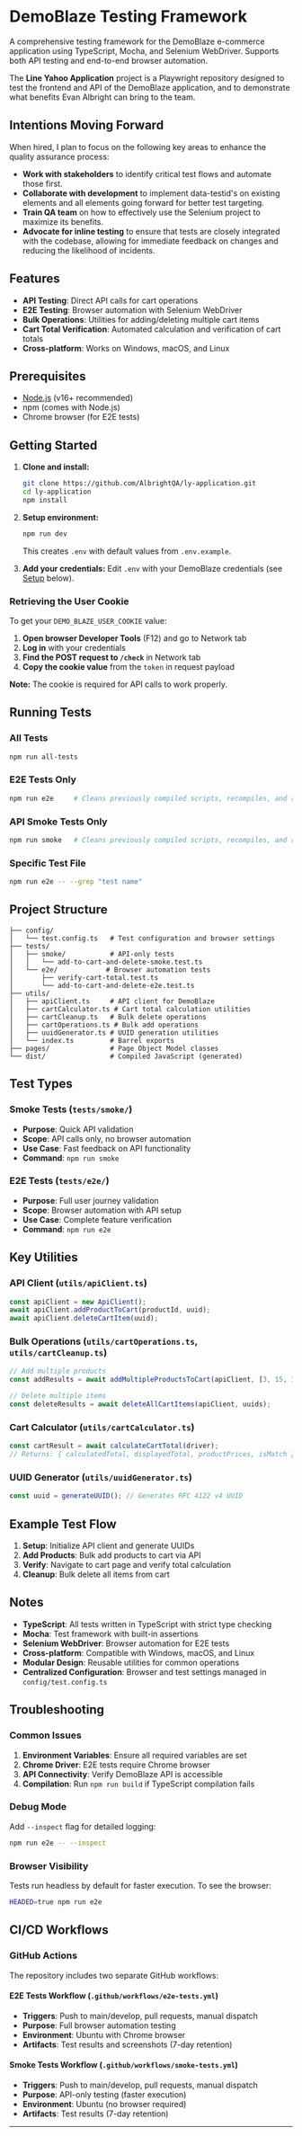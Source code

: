 # DemoBlaze Testing Framework

A comprehensive testing framework for the DemoBlaze e-commerce application using TypeScript, Mocha, and Selenium WebDriver. Supports both API testing and end-to-end browser automation.

The **Line Yahoo Application** project is a Playwright repository designed to test the frontend and API of the DemoBlaze application, and to demonstrate what benefits Evan Albright can bring to the team.

## Intentions Moving Forward

When hired, I plan to focus on the following key areas to enhance the quality assurance process:

- **Work with stakeholders** to identify critical test flows and automate those first.
- **Collaborate with development** to implement data-testid's on existing elements and all elements going forward for better test targeting.
- **Train QA team** on how to effectively use the Selenium project to maximize its benefits.
- **Advocate for inline testing** to ensure that tests are closely integrated with the codebase, allowing for immediate feedback on changes and reducing the likelihood of incidents.

## Features

- **API Testing**: Direct API calls for cart operations
- **E2E Testing**: Browser automation with Selenium WebDriver
- **Bulk Operations**: Utilities for adding/deleting multiple cart items
- **Cart Total Verification**: Automated calculation and verification of cart totals
- **Cross-platform**: Works on Windows, macOS, and Linux

## Prerequisites

- [Node.js](https://nodejs.org/) (v16+ recommended)
- npm (comes with Node.js)
- Chrome browser (for E2E tests)

## Getting Started

1. **Clone and install:**
   ```sh
   git clone https://github.com/AlbrightQA/ly-application.git
   cd ly-application
   npm install
   ```

2. **Setup environment:**
   ```sh
   npm run dev
   ```
   This creates `.env` with default values from `.env.example`.

3. **Add your credentials:**
   Edit `.env` with your DemoBlaze credentials (see [Setup](#setup) below).

### Retrieving the User Cookie

To get your `DEMO_BLAZE_USER_COOKIE` value:

1. **Open browser Developer Tools** (F12) and go to Network tab
2. **Log in** with your credentials
3. **Find the POST request to `/check`** in Network tab
4. **Copy the cookie value** from the `token` in request payload

**Note:** The cookie is required for API calls to work properly.

## Running Tests

### All Tests
```sh
npm run all-tests
```

### E2E Tests Only
```sh
npm run e2e     # Cleans previously compiled scripts, recompiles, and runs tests
```

### API Smoke Tests Only
```sh
npm run smoke   # Cleans previously compiled scripts, recompiles, and runs tests
```

### Specific Test File
```sh
npm run e2e -- --grep "test name"
```

## Project Structure

```
├── config/
│   └── test.config.ts   # Test configuration and browser settings
├── tests/
│   ├── smoke/           # API-only tests
│   │   └── add-to-cart-and-delete-smoke.test.ts
│   └── e2e/            # Browser automation tests
│       ├── verify-cart-total.test.ts
│       └── add-to-cart-and-delete-e2e.test.ts
├── utils/
│   ├── apiClient.ts     # API client for DemoBlaze
│   ├── cartCalculator.ts # Cart total calculation utilities
│   ├── cartCleanup.ts   # Bulk delete operations
│   ├── cartOperations.ts # Bulk add operations
│   ├── uuidGenerator.ts # UUID generation utilities
│   └── index.ts         # Barrel exports
├── pages/               # Page Object Model classes
└── dist/                # Compiled JavaScript (generated)
```

## Test Types

### Smoke Tests (`tests/smoke/`)
- **Purpose**: Quick API validation
- **Scope**: API calls only, no browser automation
- **Use Case**: Fast feedback on API functionality
- **Command**: `npm run smoke`

### E2E Tests (`tests/e2e/`)
- **Purpose**: Full user journey validation
- **Scope**: Browser automation with API setup
- **Use Case**: Complete feature verification
- **Command**: `npm run e2e`

## Key Utilities

### API Client (`utils/apiClient.ts`)
```typescript
const apiClient = new ApiClient();
await apiClient.addProductToCart(productId, uuid);
await apiClient.deleteCartItem(uuid);
```

### Bulk Operations (`utils/cartOperations.ts`, `utils/cartCleanup.ts`)
```typescript
// Add multiple products
const addResults = await addMultipleProductsToCart(apiClient, [3, 15, 14]);

// Delete multiple items
const deleteResults = await deleteAllCartItems(apiClient, uuids);
```

### Cart Calculator (`utils/cartCalculator.ts`)
```typescript
const cartResult = await calculateCartTotal(driver);
// Returns: { calculatedTotal, displayedTotal, productPrices, isMatch }
```

### UUID Generator (`utils/uuidGenerator.ts`)
```typescript
const uuid = generateUUID(); // Generates RFC 4122 v4 UUID
```

## Example Test Flow

1. **Setup**: Initialize API client and generate UUIDs
2. **Add Products**: Bulk add products to cart via API
3. **Verify**: Navigate to cart page and verify total calculation
4. **Cleanup**: Bulk delete all items from cart

## Notes

- **TypeScript**: All tests written in TypeScript with strict type checking
- **Mocha**: Test framework with built-in assertions
- **Selenium WebDriver**: Browser automation for E2E tests
- **Cross-platform**: Compatible with Windows, macOS, and Linux
- **Modular Design**: Reusable utilities for common operations
- **Centralized Configuration**: Browser and test settings managed in `config/test.config.ts`

## Troubleshooting

### Common Issues
1. **Environment Variables**: Ensure all required variables are set
2. **Chrome Driver**: E2E tests require Chrome browser
3. **API Connectivity**: Verify DemoBlaze API is accessible
4. **Compilation**: Run `npm run build` if TypeScript compilation fails

### Debug Mode
Add `--inspect` flag for detailed logging:
```sh
npm run e2e -- --inspect
```

### Browser Visibility
Tests run headless by default for faster execution. To see the browser:
```sh
HEADED=true npm run e2e
```

## CI/CD Workflows

### GitHub Actions

The repository includes two separate GitHub workflows:

#### E2E Tests Workflow (`.github/workflows/e2e-tests.yml`)
- **Triggers**: Push to main/develop, pull requests, manual dispatch
- **Purpose**: Full browser automation testing
- **Environment**: Ubuntu with Chrome browser
- **Artifacts**: Test results and screenshots (7-day retention)

#### Smoke Tests Workflow (`.github/workflows/smoke-tests.yml`)
- **Triggers**: Push to main/develop, pull requests, manual dispatch
- **Purpose**: API-only testing (faster execution)
- **Environment**: Ubuntu (no browser required)
- **Artifacts**: Test results (7-day retention)

---